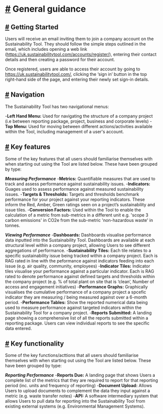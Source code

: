 # [#](#-general-guidance) General guidance

## [#](#-how-to-get-started) Getting Started

Users will receive an email inviting them to join a company account on the Sustainability Tool. They should follow the simple steps outlined in the email, which includes opening a web link (https://uk.sustainabilitytool.com/accounts/register/), entering their contact details and then creating a password for their account.

Once registered, users are able to access their account by going to https://uk.sustainabilitytool.com/, clicking the ‘sign in’ button in the top right-hand side of the page, and entering their newly set sign-in details.

## [#](#-navigation) Navigation

The Sustainability Tool has two navigational menus:

-**Left Hand Menu:** Used for navigating the structure of a company project (i.e between reporting package, project, business and corporate levels)
-**Top Menu:** Used for moving between different actions/activities available within the Tool, including management of a user's account.


## [#](#-key-features-and-functionality) Key features

Some of the key features that all users should familiarise themselves with when starting out using the Tool are listed below. These have been grouped by type:

***Measuring Performance***
-**Metrics:** Quantifiable measures that are used to track and assess performance against sustainability issues.
-**Indicators:** Guages used to assess performance against measured sustainability issues.
-**Targets & Thresholds:** Targets and thresholds benchmark performance for your project against your reporting indicators. These inform the Red, Amber, Green ratings seen on a project’s sustainability and issue tiles. 
-**Conversion Factors:** Used within the Tool to enable the calculation of a metric from sub-metrics in a different unit e.g. 'scope 3 carbon emissions' in CO2e from the sub-metric 'non-hazardous waste' in tonnes.

***Viewing Performance***
-**Dashboards:** Dashboards visualise performance data inputted into the Sustainability Tool. Dashboards are available at each structural level within a company project, allowing Users to see different aggregations of performance. 
-**Sustainability Tiles:** Each tile relates to a specific sustainability issue being tracked within a company project. Each is RAG rated in line with the peformance against indicators feeding into each issue (e.g. air quality, community, employees)
-**Indicator Tiles:** Indicator tiles visualise your performance against a particular indicator. Each is RAG rated to denote performance against defined targets and thresholds within the company project (e.g. % of total plant on site that is ‘clean’, Number of access and engagement initiatives)
-**Performance Graphs:** Graphically visualises the cumulative performance of a company project a spcefic indicator they are measuring / being measured against over a 6-month period. 
-**Performance Tables:** Show the reported numerical data being used to measure performance against targeted indicators within the Sustainability Tool for a company project. 
-**Reports Submitted:** A landing page showing a comprehensive list of all the reports submitted within a reporting package. Users can view individual reports to see the specific data entered. 

## [#](#-key-functionality) Key functionality

Some of the key functions/acttions that all users should familiarise themselves with when starting out using the Tool are listed below. These have been grouped by type:

***Reporting Performance***
-**Reports Due:** A landing page that shows Users a complete list of the metrics that they are required to report for that reporting period (inc. units and frequency of reporting)
-**Document Upload:** Allows Users to upload documents to complement the data they input against a metric (e.g. waste transfer notes)
-**API:** A software intermediary system that allows Users to pull data for reporting into the Sustainability Tool from existing external systems (e.g. Environmental Management Systems).
